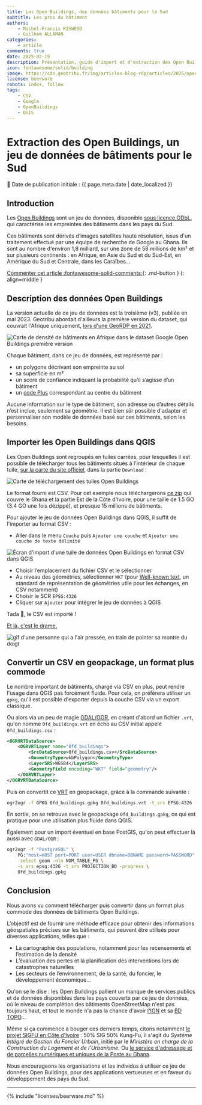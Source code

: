 ```yaml
---
title: Les Open Buildings, des données bâtiments pour le Sud
subtitle: Les pros du bâtiment
authors:
    - Michel-Francis KISWESO
    - Guilhem ALLAMAN
categories:
    - article
comments: true
date: 2025-02-19
description: Présentation, guide d'import et d'extraction des Open Buildings, un jeu de données de bâti couvrant les pays du Sud et généré par Google
icon: fontawesome/solid/building
image: https://cdn.geotribu.fr/img/articles-blog-rdp/articles/2025/open_buildings/carte_telechargement_open_buildings.png
license: beerware
robots: index, follow
tags:
    - CSV
    - Google
    - OpenBuildings
    - QGIS
---
```


# Extraction des Open Buildings, un jeu de données de bâtiments pour le Sud

:calendar: Date de publication initiale : {{ page.meta.date | date_localized }}

## Introduction

Les [Open Buildings](https://sites.research.google/gr/open-buildings/) sont un jeu de données, disponible [sous licence ODbL](https://fr.wikipedia.org/wiki/Open_Database_License), qui caractérise les empreintes des bâtiments dans les pays du Sud.

Ces bâtiments sont dérivés d’images satellites haute résolution, issus d'un traitement effectué par une équipe de recherche de Google au Ghana. Ils sont au nombre d'environ 1,8 milliard, sur une zone de 58 millions de km² et sur plusieurs continents : en Afrique, en Asie du Sud et du Sud-Est, en Amérique du Sud et Centrale, dans les Caraïbes...

[Commenter cet article :fontawesome-solid-comments:](#__comments "Aller aux commentaires"){: .md-button }
{: align=middle }

## Description des données Open Buildings

La version actuelle de ce jeu de données est la troisième (v3), publiée en mai 2023. Geotribu abordait d'ailleurs la première version du dataset, qui couvrait l'Afrique uniquement, [lors d'une GeoRDP en 2021](../../rdp/2021/rdp_2021-08-27.md#cartographie-des-batiments-dafrique).

![Carte de densité de bâtiments en Afrique dans le dataset Google Open Buildings première version](https://cdn.geotribu.fr/img/articles-blog-rdp/divers/google_oepn_buildings_building-density.png)

Chaque bâtiment, dans ce jeu de données, est représenté par :

- un polygone décrivant son empreinte au sol
- sa superficie en m²
- un score de confiance indiquant la probabilité qu’il s’agisse d’un bâtiment
- un [code Plus](https://fr.wikipedia.org/wiki/Open_Location_Code) correspondant au centre du bâtiment

Aucune information sur le type de bâtiment, son adresse ou d’autres détails n’est inclue, seulement sa géométrie. Il est bien sûr possible d'adapter et personnaliser son modèle de données basé sur ces bâtiments, selon les besoins.

## Importer les Open Buildings dans QGIS

Les Open Buildings sont regroupés en tuiles carrées, pour lesquelles il est possible de télécharger tous les bâtiments situés à l'intérieur de chaque tuile, [sur la carte du site officiel](https://sites.research.google/gr/open-buildings/), dans la partie `Download` :

![Carte de téléchargement des tuiles Open Buildings](https://cdn.geotribu.fr/img/articles-blog-rdp/articles/2025/open_buildings/carte_telechargement_open_buildings.png)

Le format fourni est CSV. Pour cet exemple nous téléchargerons [ce zip](https://storage.googleapis.com/open-buildings-data/v3/polygons_s2_level_4_gzip/0fd_buildings.csv.gz) qui couvre le Ghana et la partie Est de la Côte d'Ivoire, pour une taille de 1.5 GO (3.4 GO une fois dézippé), et presque 15 millions de bâtiments.

Pour ajouter le jeu de données Open Buildings dans QGIS, il suffit de l'importer au format CSV :

- Aller dans le menu `Couche` puis `Ajouter une couche` et `Ajouter une couche de texte délimité`

![Écran d'import d'une tuile de données Open Buildings en format CSV dans QGIS](https://cdn.geotribu.fr/img/articles-blog-rdp/articles/2025/open_buildings/import_open_buildings_csv_qgis.webp)

- Choisir l’emplacement du fichier CSV et le sélectionner
- Au niveau des géométries, sélectionner `WKT` (pour [Well-known text](https://fr.wikipedia.org/wiki/Well-known_text), un standard de représentation de géométries utile pour les échanges, en CSV notamment)
- Choisir le SCR `EPSG:4326`
- Cliquer sur `Ajouter` pour intégrer le jeu de données à QGIS

Tada :tada:, le CSV est importé !

[Et là, c'est le drame.](https://www.arteradio.com/son/61658634/et_la_c_est_le_drame)

![gif d'une personne qui a l'air pressée, en train de pointer sa montre du doigt](https://cdn.geotribu.fr/img/articles-blog-rdp/articles/2025/open_buildings/gif_waiting.gif)

## Convertir un CSV en geopackage, un format plus commode

Le nombre important de bâtiments, chargé via CSV en plus, peut rendre l'usage dans QGIS pas forcément fluide. Pour cela, on préférera utiliser un `gpkg`, qu'il est possible d'exporter depuis la couche CSV via un export classique.

Ou alors via un peu de magie [GDAL/OGR](https://gdal.org/en/stable/drivers/raster/gpkg.html), en créant d'abord un fichier `.vrt`, qu'on nomme `0fd_buildings.vrt` en écho au CSV initial appelé `0fd_buildings.csv` :

```xml title="Contenu du fichier 0fd_buildings.vrt"
<OGRVRTDataSource>
    <OGRVRTLayer name="0fd_buildings">
        <SrcDataSource>0fd_buildings.csv</SrcDataSource>
        <GeometryType>wkbPolygon</GeometryType>
        <LayerSRS>WGS84</LayerSRS>
        <GeometryField encoding="WKT" field="geometry"/>
    </OGRVRTLayer>
</OGRVRTDataSource>
```

Puis on convertit ce [VRT](https://gdal.org/en/stable/drivers/raster/vrt.html) en geopackage, grâce à la commande suivante :

```sh
ogr2ogr -f GPKG 0fd_buildings.gpkg 0fd_buildings.vrt -t_srs EPSG:4326 -nlt Polygon -nln footprints -progress
```

En sortie, on se retrouve avec le geopackage `0fd_buildings.gpkg`, ce qui est pratique pour une utilisation plus fluide dans QGIS.

Également pour un import éventuel en base PostGIS, qu'on peut effectuer là aussi avec `GDAL/OGR` :

```sh
ogr2ogr -f "PostgreSQL" \
    PG:"host=HOST port=PORT user=USER dbname=DBNAME password=PASSWORD" \
    -select geom -nln NOM_TABLE_PG \
    -s_srs epsg:4326 -t_srs PROJECTION_BD -progress \
    0fd_buildings.gpkg
```

## Conclusion

Nous avons vu comment télécharger puis convertir dans un format plus commode des données de bâtiments Open Buildings.

L’objectif est de fournir une méthode efficace pour obtenir des informations géospatiales précises sur les bâtiments, qui peuvent être utilisés pour diverses applications, telles que :

- La cartographie des populations, notamment pour les recensements et l’estimation de la densité
- L’évaluation des pertes et la planification des interventions lors de catastrophes naturelles
- Les secteurs de l’environnement, de la santé, du foncier, le développement économique...

Qu'on se le dise : les Open Buildings pallient un manque de services publics et de données disponibles dans les pays couverts par ce jeu de données, où le niveau de complétion des bâtiments OpenStreetMap n'est pas toujours haut, et tout le monde n'a pas la chance d'avoir [l'IGN](https://www.ign.fr/) et sa [BD TOPO](https://geoservices.ign.fr/bdtopo)...

Même si ça commence à bouger ces derniers temps, citons notamment [le projet SIGFU en Côte d'Ivoire](https://sigfu.gouv.ci/accueil) : 50% SIG 50% Kung-Fu, il s'agit du _Système Intégré de Gestion du Foncier Urbain_, initié par le _Ministère en charge de la Construction du Logement et de l’Urbanisme_. Ou [le service d'adressage et de parcelles numériques et uniques de la Poste au Ghana](https://www.ghanapostgps.com/map/).

Nous encourageons les organisations et les individus à utiliser ce jeu de données Open Buildings, pour des applications vertueuses et en faveur du développement des pays du Sud.

----

<!-- geotribu:authors-block -->

{% include "licenses/beerware.md" %}
